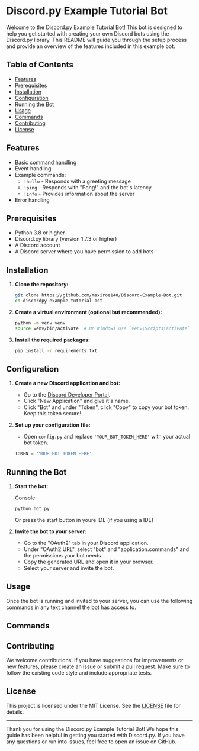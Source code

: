 # Discord.py Example Tutorial Bot

Welcome to the Discord.py Example Tutorial Bot! This bot is designed to help you get started with creating your own Discord bots using the Discord.py library. This README will guide you through the setup process and provide an overview of the features included in this example bot.

## Table of Contents

- [Features](#features)
- [Prerequisites](#prerequisites)
- [Installation](#installation)
- [Configuration](#configuration)
- [Running the Bot](#running-the-bot)
- [Usage](#usage)
- [Commands](#commands)
- [Contributing](#contributing)
- [License](#license)

## Features

- Basic command handling
- Event handling
- Example commands:
  - `!hello` - Responds with a greeting message
  - `!ping` - Responds with "Pong!" and the bot's latency
  - `!info` - Provides information about the server
- Error handling

## Prerequisites

- Python 3.8 or higher
- Discord.py library (version 1.7.3 or higher)
- A Discord account
- A Discord server where you have permission to add bots

## Installation

1. **Clone the repository:**
    ```bash
    git clone https://github.com/maxiroe140/Discord-Example-Bot.git
    cd discordpy-example-tutorial-bot
    ```

2. **Create a virtual environment (optional but recommended):**
    ```bash
    python -m venv venv
    source venv/bin/activate  # On Windows use `venv\Scripts\activate`
    ```

3. **Install the required packages:**
    ```bash
    pip install -r requirements.txt
    ```

## Configuration

1. **Create a new Discord application and bot:**
    - Go to the [Discord Developer Portal](https://discord.com/developers/applications).
    - Click "New Application" and give it a name.
    - Click "Bot" and under "Token", click "Copy" to copy your bot token. Keep this token secure!

2. **Set up your configuration file:**
    - Open `config.py` and replace `'YOUR_BOT_TOKEN_HERE'` with your actual bot token.

    ```python
    TOKEN = 'YOUR_BOT_TOKEN_HERE'
    ```

## Running the Bot

1. **Start the bot:**

    Console:

    ```bash
    python bot.py
    ```
    Or press the start button in youre IDE (if you using a IDE)

2. **Invite the bot to your server:**
    - Go to the "OAuth2" tab in your Discord application.
    - Under "OAuth2 URL", select "bot" and "application.commands" and the permissions your bot needs.
    - Copy the generated URL and open it in your browser.
    - Select your server and invite the bot.

## Usage

Once the bot is running and invited to your server, you can use the following commands in any text channel the bot has access to.

## Commands



## Contributing

We welcome contributions! If you have suggestions for improvements or new features, please create an issue or submit a pull request. Make sure to follow the existing code style and include appropriate tests.

## License

This project is licensed under the MIT License. See the [LICENSE](LICENSE) file for details.

---

Thank you for using the Discord.py Example Tutorial Bot! We hope this guide has been helpful in getting you started with Discord.py. If you have any questions or run into issues, feel free to open an issue on GitHub.
